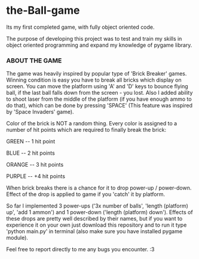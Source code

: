 # the-Ball-game
Its my first completed game, with fully object oriented code.

The purpose of developing this project was to test and train my skills in object oriented programming
and expand my knowledge of pygame library.

### ABOUT THE GAME ### 
The game was heavily inspired by popular type of 'Brick Breaker' games. Winning condition
is easy you have to break all bricks which display on screen. You can move the platform using 'A' and 'D' keys to
bounce flying ball, if the last ball falls down from the screen - you lost.
Also I added ability to shoot laser from the middle of the platform (if you have enough ammo to do that), 
which can be done by pressing 'SPACE' (This feature was inspired by 'Space Invaders' game). 

Color of the brick is NOT a random thing. Every color is assigned to a number of hit points which are required to 
finally break the brick:

GREEN -- 1 hit point

BLUE -- 2 hit points

ORANGE -- 3 hit points

PURPLE -- +4 hit points

When brick breaks there is a chance for it to drop power-up / power-down. Effect of the drop is applied to game if 
you 'catch' it by platform. 

So far I implemented 3 power-ups ('3x number of balls', 'length (platform) up', 'add 1 ammon') and 
1 power-down ('length (platform) down').
Effects of these drops are pretty well described by their names, but if you want to experience it on your own 
just download this repository and to run it type 'python main.py' in terminal (also make sure you have installed pygame module).

Feel free to report directly to me any bugs you encounter. :3  
